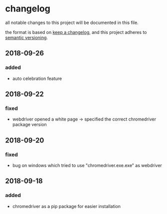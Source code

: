 # changelog

all notable changes to this project will be documented in this file.

the format is based on [keep a changelog](https://keepachangelog.com/en/1.0.0/),
and this project adheres to [semantic versioning](https://semver.org/spec/v2.0.0.html).

## 2018-09-26

### added

-   auto celebration feature

## 2018-09-22

### fixed

-	webdriver opened a white page -> specified the correct chromedriver package version

## 2018-09-20

### fixed

-   bug on windows which tried to use "chromedriver.exe.exe" as webdriver

## 2018-09-18

### added

-   chromedriver as a pip package for easier installation

